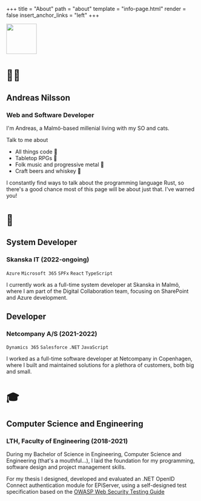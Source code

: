 +++
title = "About"
path = "about"
template = "info-page.html"
render = false
insert_anchor_links = "left"
+++

<img src="./pb.png" style="width:80px !important; max-width:200px;">

# 🙋🏼

## Andreas Nilsson
### Web and Software Developer

I'm Andreas, a Malmö-based millenial living with my SO and cats.

Talk to me about

* All things code 🦀
* Tabletop RPGs 🎲
* Folk music and progressive metal 🎵
* Craft beers and whiskey 🍻

I constantly find ways to talk about the programming language Rust, so there's a good chance most of this page will be about just that. I've warned you!

# 💼

## System Developer
### Skanska IT (2022-ongoing)
`Azure` `Microsoft 365` `SPFx` `React` `TypeScript`

I currently work as a full-time system developer at Skanska in Malmö, where I am part of the Digital Collaboration team, focusing on SharePoint and Azure development.


## Developer
### Netcompany A/S (2021-2022)
`Dynamics 365` `Salesforce` `.NET` `JavaScript`

I worked as a full-time software developer at Netcompany in Copenhagen, where I built and maintained solutions for a plethora of customers, both big and small.


# 🎓

## Computer Science and Engineering
### LTH, Faculty of Engineering (2018-2021)

During my Bachelor of Science in Engineering, Computer Science and Engineering (that's a mouthful...), I laid the foundation for my programming, software design and project management skills.

For my thesis I designed, developed and evaluated an .NET OpenID Connect authentication module for EPiServer, using a self-designed test specification based on the [OWASP Web Security Testing Guide](https://owasp.org/www-project-web-security-testing-guide/)
